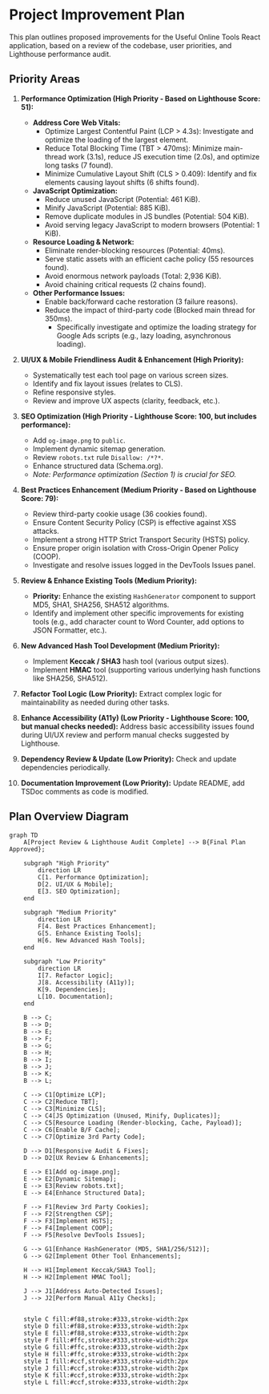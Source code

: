 # Project Improvement Plan

This plan outlines proposed improvements for the Useful Online Tools React application, based on a review of the codebase, user priorities, and Lighthouse performance audit.

## Priority Areas

1.  **Performance Optimization (High Priority - Based on Lighthouse Score: 51):**

    - **Address Core Web Vitals:**
      - Optimize Largest Contentful Paint (LCP > 4.3s): Investigate and optimize the loading of the largest element.
      - Reduce Total Blocking Time (TBT > 470ms): Minimize main-thread work (3.1s), reduce JS execution time (2.0s), and optimize long tasks (7 found).
      - Minimize Cumulative Layout Shift (CLS > 0.409): Identify and fix elements causing layout shifts (6 shifts found).
    - **JavaScript Optimization:**
      - Reduce unused JavaScript (Potential: 461 KiB).
      - Minify JavaScript (Potential: 885 KiB).
      - Remove duplicate modules in JS bundles (Potential: 504 KiB).
      - Avoid serving legacy JavaScript to modern browsers (Potential: 1 KiB).
    - **Resource Loading & Network:**
      - Eliminate render-blocking resources (Potential: 40ms).
      - Serve static assets with an efficient cache policy (55 resources found).
      - Avoid enormous network payloads (Total: 2,936 KiB).
      - Avoid chaining critical requests (2 chains found).
    - **Other Performance Issues:**
      - Enable back/forward cache restoration (3 failure reasons).
      - Reduce the impact of third-party code (Blocked main thread for 350ms).
        - Specifically investigate and optimize the loading strategy for Google Ads scripts (e.g., lazy loading, asynchronous loading).

2.  **UI/UX & Mobile Friendliness Audit & Enhancement (High Priority):**

    - Systematically test each tool page on various screen sizes.
    - Identify and fix layout issues (relates to CLS).
    - Refine responsive styles.
    - Review and improve UX aspects (clarity, feedback, etc.).

3.  **SEO Optimization (High Priority - Lighthouse Score: 100, but includes performance):**

    - Add `og-image.png` to `public`.
    - Implement dynamic sitemap generation.
    - Review `robots.txt` rule `Disallow: /*?*`.
    - Enhance structured data (Schema.org).
    - _Note: Performance optimization (Section 1) is crucial for SEO._

4.  **Best Practices Enhancement (Medium Priority - Based on Lighthouse Score: 79):**

    - Review third-party cookie usage (36 cookies found).
    - Ensure Content Security Policy (CSP) is effective against XSS attacks.
    - Implement a strong HTTP Strict Transport Security (HSTS) policy.
    - Ensure proper origin isolation with Cross-Origin Opener Policy (COOP).
    - Investigate and resolve issues logged in the DevTools Issues panel.

5.  **Review & Enhance Existing Tools (Medium Priority):**

    - **Priority:** Enhance the existing `HashGenerator` component to support MD5, SHA1, SHA256, SHA512 algorithms.
    - Identify and implement other specific improvements for existing tools (e.g., add character count to Word Counter, add options to JSON Formatter, etc.).

6.  **New Advanced Hash Tool Development (Medium Priority):**

    - Implement **Keccak / SHA3** hash tool (various output sizes).
    - Implement **HMAC** tool (supporting various underlying hash functions like SHA256, SHA512).

7.  **Refactor Tool Logic (Low Priority):** Extract complex logic for maintainability as needed during other tasks.
8.  **Enhance Accessibility (A11y) (Low Priority - Lighthouse Score: 100, but manual checks needed):** Address basic accessibility issues found during UI/UX review and perform manual checks suggested by Lighthouse.
9.  **Dependency Review & Update (Low Priority):** Check and update dependencies periodically.
10. **Documentation Improvement (Low Priority):** Update README, add TSDoc comments as code is modified.

## Plan Overview Diagram

```mermaid
graph TD
    A[Project Review & Lighthouse Audit Complete] --> B{Final Plan Approved};

    subgraph "High Priority"
        direction LR
        C[1. Performance Optimization];
        D[2. UI/UX & Mobile];
        E[3. SEO Optimization];
    end

    subgraph "Medium Priority"
        direction LR
        F[4. Best Practices Enhancement];
        G[5. Enhance Existing Tools];
        H[6. New Advanced Hash Tools];
    end

    subgraph "Low Priority"
        direction LR
        I[7. Refactor Logic];
        J[8. Accessibility (A11y)];
        K[9. Dependencies];
        L[10. Documentation];
    end

    B --> C;
    B --> D;
    B --> E;
    B --> F;
    B --> G;
    B --> H;
    B --> I;
    B --> J;
    B --> K;
    B --> L;

    C --> C1[Optimize LCP];
    C --> C2[Reduce TBT];
    C --> C3[Minimize CLS];
    C --> C4[JS Optimization (Unused, Minify, Duplicates)];
    C --> C5[Resource Loading (Render-blocking, Cache, Payload)];
    C --> C6[Enable B/F Cache];
    C --> C7[Optimize 3rd Party Code];

    D --> D1[Responsive Audit & Fixes];
    D --> D2[UX Review & Enhancements];

    E --> E1[Add og-image.png];
    E --> E2[Dynamic Sitemap];
    E --> E3[Review robots.txt];
    E --> E4[Enhance Structured Data];

    F --> F1[Review 3rd Party Cookies];
    F --> F2[Strengthen CSP];
    F --> F3[Implement HSTS];
    F --> F4[Implement COOP];
    F --> F5[Resolve DevTools Issues];

    G --> G1[Enhance HashGenerator (MD5, SHA1/256/512)];
    G --> G2[Implement Other Tool Enhancements];

    H --> H1[Implement Keccak/SHA3 Tool];
    H --> H2[Implement HMAC Tool];

    J --> J1[Address Auto-Detected Issues];
    J --> J2[Perform Manual A11y Checks];


    style C fill:#f88,stroke:#333,stroke-width:2px
    style D fill:#f88,stroke:#333,stroke-width:2px
    style E fill:#f88,stroke:#333,stroke-width:2px
    style F fill:#ffc,stroke:#333,stroke-width:2px
    style G fill:#ffc,stroke:#333,stroke-width:2px
    style H fill:#ffc,stroke:#333,stroke-width:2px
    style I fill:#ccf,stroke:#333,stroke-width:2px
    style J fill:#ccf,stroke:#333,stroke-width:2px
    style K fill:#ccf,stroke:#333,stroke-width:2px
    style L fill:#ccf,stroke:#333,stroke-width:2px
```
